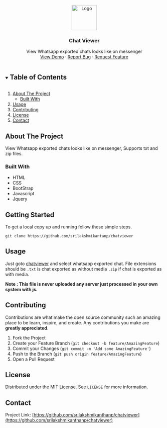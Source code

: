 <!--
 Copyright (c) 2021 Sri Lakshmi Kanthan P
 
 This software is released under the MIT License.
 https://opensource.org/licenses/MIT
-->

<p align="center">
  <a href="https://github.com/srilakshmikanthanp/charviewer">
    <img src="assets/image/logo.ico" alt="Logo" width="80" height="80">
  </a>

  <h3 align="center">Chat Viewer</h3>

  <p align="center">
    View Whatsapp exported chats looks like on messenger
    <br />
    <a href="https://chatviewer.netlify.app/">View Demo</a>
    ·
    <a href="https://github.com/srilakshmikanthanp/charviewer/issues">Report Bug</a>
    ·
    <a href="https://github.com/srilakshmikanthanp/charviewer/issues">Request Feature</a>
  </p>
</p>


<!-- TABLE OF CONTENTS -->
<details open="open">
  <summary><h2 style="display: inline-block">Table of Contents</h2></summary>
  <ol>
    <li>
      <a href="#about-the-project">About The Project</a>
      <ul>
        <li><a href="#built-with">Built With</a></li>
      </ul>
    </li>
    <li><a href="#usage">Usage</a></li>
    <li><a href="#contributing">Contributing</a></li>
    <li><a href="#license">License</a></li>
    <li><a href="#contact">Contact</a></li>
  </ol>
</details>



<!-- ABOUT THE PROJECT -->
## About The Project

View Whatsapp exported chats looks like on messenger, Supports txt and zip files.

### Built With

* HTML
* CSS
* BootStrap
* Javascript
* Jquery


<!-- GETTING STARTED -->
## Getting Started

To get a local copy up and running follow these simple steps.

~~~shell
git clone https://github.com/srilakshmikantanp/chatviewer
~~~

<!-- USAGE EXAMPLES -->
## Usage

Just goto [chatviewer](https://chatviewer.netlify.app/) and select whatsapp exported chat. File extensions should be `.txt` is chat exported as without media `.zip` if chat is exported as with media.

**Note : This file is never uploaded any server just processed in your own system with js.**

<!-- CONTRIBUTING -->
## Contributing

Contributions are what make the open source community such an amazing place to be learn, inspire, and create. Any contributions you make are **greatly appreciated**.

1. Fork the Project
2. Create your Feature Branch (`git checkout -b feature/AmazingFeature`)
3. Commit your Changes (`git commit -m 'Add some AmazingFeature'`)
4. Push to the Branch (`git push origin feature/AmazingFeature`)
5. Open a Pull Request

<!-- LICENSE -->
## License

Distributed under the MIT License. See `LICENSE` for more information.

<!-- CONTACT -->
## Contact

Project Link: [https://github.com/srilakshmikanthanp/chatviewer](https://github.com/srilakshmikanthanp/chatviewer)
